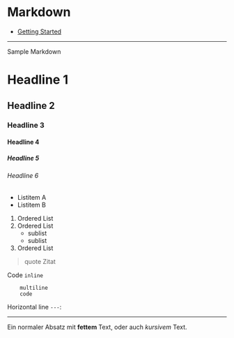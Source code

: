 # Markdown

- [Getting Started](https://docs.github.com/en/get-started/writing-on-github/getting-started-with-writing-and-formatting-on-github)

---

Sample Markdown

# Headline 1
## Headline 2
### Headline 3
#### Headline 4
##### Headline 5
###### Headline 6

- Listitem A
- Listitem B

1. Ordered List
1. Ordered List
    - sublist
    - sublist
1. Ordered List


> quote
> Zitat

Code `inline`

``` 
    multiline
    code
```


Horizontal line `---`:

---

Ein normaler Absatz mit **fettem** Text, oder auch *kursivem* Text.
